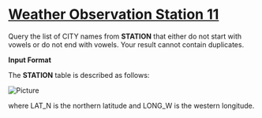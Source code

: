 # [Weather Observation Station 11](https://www.hackerrank.com/challenges/weather-observation-station-11/problem)

Query the list of CITY names from <strong>STATION</strong> that either do not start with vowels or do not end with vowels. Your result cannot contain duplicates.

<strong>Input Format</strong>

The <strong>STATION</strong> table is described as follows:

![Picture](https://s3.amazonaws.com/hr-challenge-images/9336/1449345840-5f0a551030-Station.jpg)

where LAT_N is the northern latitude and LONG_W is the western longitude.
